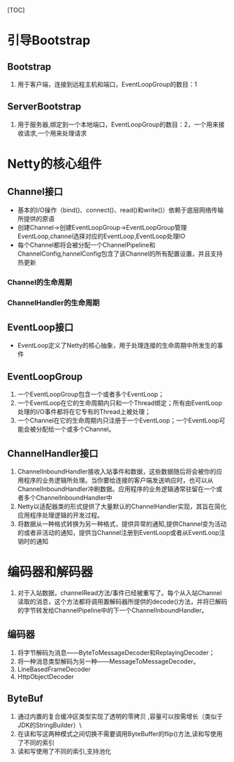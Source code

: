 [TOC]

# 引导Bootstrap

## Bootstrap

1.  用于客户端，连接到远程主机和端口，EventLoopGroup的数目：1

## ServerBootstrap

1.  用于服务器,绑定到一个本地端口，EventLoopGroup的数目：2，一个用来接收请求,一个用来处理请求

# Netty的核心组件

## Channel接口

- 基本的I/O操作（bind()、connect()、read()和write()）依赖于底层网络传输所提供的原语
- 创建Channel->创建EventLoopGroup->EventLoopGroup管理EventLoop,channel选择对应的EventLoop,EventLoop处理IO
- 每个Channel都将会被分配一个ChannelPipeline和ChannelConfig,hannelConfig包含了该Channel的所有配置设置，并且支持热更新

### Channel的生命周期

### ChannelHandler的生命周期

## EventLoop接口

-  EventLoop定义了Netty的核心抽象，用于处理连接的生命周期中所发生的事件

## EventLoopGroup

1. 一个EventLoopGroup包含一个或者多个EventLoop；
2. 一个EventLoop在它的生命周期内只和一个Thread绑定；所有由EventLoop处理的I/O事件都将在它专有的Thread上被处理；
3. 一个Channel在它的生命周期内只注册于一个EventLoop；一个EventLoop可能会被分配给一个或多个Channel。

## ChannelHandler接口

1. ChannelInboundHandler接收入站事件和数据，这些数据随后将会被你的应用程序的业务逻辑所处理。当你要给连接的客户端发送响应时，也可以从ChannelInboundHandler冲刷数据。应用程序的业务逻辑通常驻留在一个或者多个ChannelInboundHandler中
2. Netty以适配器类的形式提供了大量默认的ChannelHandler实现，其旨在简化应用程序处理逻辑的开发过程。
3. 将数据从一种格式转换为另一种格式，提供异常的通知,提供Channel变为活动的或者非活动的通知，提供当Channel注册到EventLoop或者从EventLoop注销时的通知

# 编码器和解码器

1. 对于入站数据，channelRead方法/事件已经被重写了。每个从入站Channel读取的消息，这个方法都将调用置解码器所提供的decode()方法，并将已解码的字节转发给ChannelPipeline中的下一个ChannelInboundHandler。

## 编码器

1. 将字节解码为消息——ByteToMessageDecoder和ReplayingDecoder；
2. 将一种消息类型解码为另一种——MessageToMessageDecoder。
3. LineBasedFrameDecoder
4. HttpObjectDecoder

## ByteBuf

1. 通过内置的复合缓冲区类型实现了透明的零拷贝 ,容量可以按需增长（类似于JDK的StringBuilder）\
2. 在读和写这两种模式之间切换不需要调用ByteBuffer的flip()方法,读和写使用了不同的索引
3. 读和写使用了不同的索引,支持池化